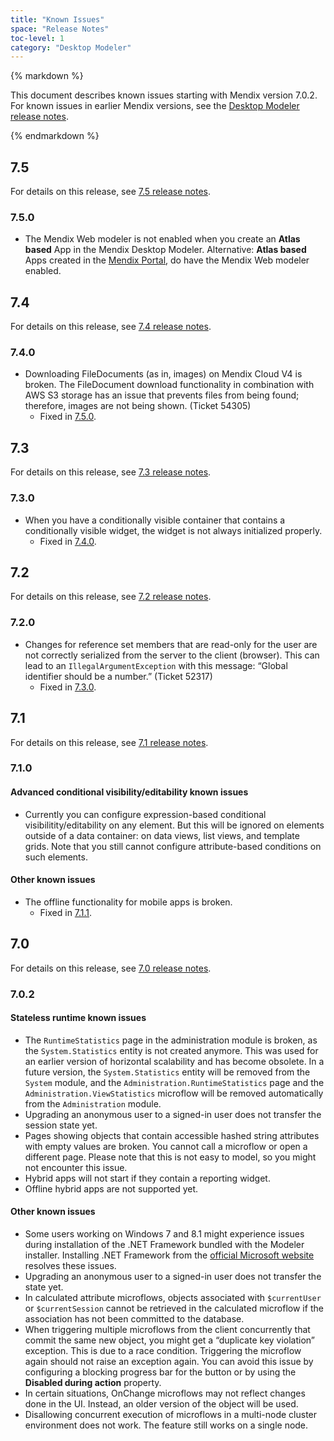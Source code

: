 ```yaml
---
title: "Known Issues"
space: "Release Notes"
toc-level: 1
category: "Desktop Modeler"
---
```


<div class="alert alert-info">{% markdown %}

This document describes known issues starting with Mendix version 7.0.2. For known issues in earlier Mendix versions, see the [Desktop Modeler release notes](index).

{% endmarkdown %}</div>

## 7.5
For details on this release, see [7.5 release notes](7.5).

### 7.5.0<a name="KI750"></a>
* The Mendix Web modeler is not enabled when you create an **Atlas based** App in the Mendix Desktop Modeler.
Alternative: **Atlas based** Apps created in the [Mendix Portal](https://home.mendix.com), do have the Mendix Web modeler enabled.

## 7.4

For details on this release, see [7.4 release notes](7.4).

### 7.4.0<a name="KI740"></a>

* Downloading FileDocuments (as in, images) on Mendix Cloud V4 is broken. The FileDocument download functionality in combination with AWS S3 storage has an issue that prevents files from being found; therefore, images are not being shown. (Ticket 54305)
  * Fixed in [7.5.0](7.5#RN750).

## 7.3

For details on this release, see [7.3 release notes](7.3).

### 7.3.0<a name="KI730"></a>

* When you have a conditionally visible container that contains a conditionally visible widget, the widget is not always initialized properly.
   * Fixed in [7.4.0](7.4#RN740).

## 7.2

For details on this release, see [7.2 release notes](7.2).

### 7.2.0<a name="KI720"></a>

* Changes for reference set members that are read-only for the user are not correctly serialized from the server to the client (browser). This can lead to an `IllegalArgumentException` with this message: “Global identifier should be a number.” (Ticket 52317)
    * Fixed in [7.3.0](7.3#RN730).

## 7.1

For details on this release, see [7.1 release notes](7.1).

### 7.1.0<a name="KI710"></a>

#### Advanced conditional visibility/editability known issues

* Currently you can configure expression-based conditional visibilitity/editability on any element. But this will be ignored on elements outside of a data container: on data views, list views, and template grids. Note that you still cannot configure attribute-based conditions on such elements.

#### Other known issues

* The offline functionality for mobile apps is broken.
    * Fixed in [7.1.1](7.1#RN711).

## 7.0 

For details on this release, see [7.0 release notes](7.0).

### 7.0.2<a name="KI702"></a>

#### Stateless runtime known issues

* The `RuntimeStatistics` page in the administration module is broken, as the `System.Statistics` entity is not created anymore. This was used for an earlier version of horizontal scalability and has become obsolete. In a future version, the `System.Statistics` entity will be removed from the `System` module, and the `Administration.RuntimeStatistics` page and the `Administration.ViewStatistics` microflow will be removed automatically from the `Administration` module.
* Upgrading an anonymous user to a signed-in user does not transfer the session state yet.
* Pages showing objects that contain accessible hashed string attributes with empty values are broken. You cannot call a microflow or open a different page. Please note that this is not easy to model, so you might not encounter this issue.
* Hybrid apps will not start if they contain a reporting widget.
* Offline hybrid apps are not supported yet.

#### Other known issues

* Some users working on Windows 7 and 8.1 might experience issues during installation of the .NET Framework bundled with the Modeler installer. Installing .NET Framework from the [official Microsoft website](https://www.microsoft.com/en-us/download/details.aspx?id=53345) resolves these issues.
* Upgrading an anonymous user to a signed-in user does not transfer the state yet.
* In calculated attribute microflows, objects associated with `$currentUser` or `$currentSession` cannot be retrieved in the calculated microflow if the association has not been committed to the database.
* When triggering multiple microflows from the client concurrently that commit the same new object, you might get a “duplicate key violation” exception. This is due to a race condition. Triggering the microflow again should not raise an exception again. You can avoid this issue by configuring a blocking progress bar for the button or by using the **Disabled during action** property.
* In certain situations, OnChange microflows may not reflect changes done in the UI. Instead, an older version of the object will be used.
* Disallowing concurrent execution of microflows in a multi-node cluster environment does not work. The feature still works on a single node.
